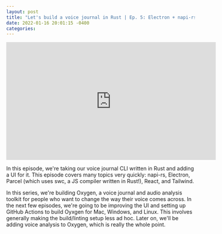 ```yaml
---
layout: post
title: "Let's build a voice journal in Rust | Ep. 5: Electron + napi-rs 2"
date: 2022-01-16 20:01:15 -0400
categories:
---
```


<iframe width="560" height="315" src="https://www.youtube.com/embed/qqTDieMvN1s" title="YouTube video player" frameborder="0" allow="accelerometer; autoplay; clipboard-write; encrypted-media; gyroscope; picture-in-picture" allowfullscreen></iframe>

In this episode, we're taking our voice journal CLI written in Rust and adding a UI for it. This episode covers many topics very quickly: napi-rs, Electron, Parcel (which uses swc, a JS compiler written in Rust!), React, and Tailwind.

In this series, we're building Oxygen, a voice journal and audio analysis toolkit for people who want to change the way their voice comes across. In the next few episodes, we're going to be improving the UI and setting up GitHub Actions to build Oyxgen for Mac, Windows, and Linux. This involves generally making the build/linting setup less ad hoc. Later on, we'll be adding voice analysis to Oxygen, which is really the whole point.

